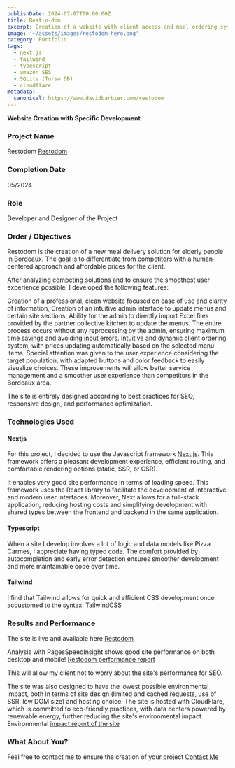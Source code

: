```yaml
---
publishDate: 2024-07-07T00:00:00Z
title: Rest-o-dom
excerpt: Creation of a website with client access and meal ordering system
image: '~/assets/images/restodom-hero.png'
category: Portfolio
tags:
  - next.js
  - tailwind
  - typescript
  - amazon SES
  - SQLite (Turso DB)
  - cloudflare
metadata:
  canonical: https://www.davidbarbier.com/restodom
---
```


**Website Creation with Specific Development**

### Project Name
Restodom [Restodom](https://restodom.fr)

### Completion Date
05/2024

### Role
Developer and Designer of the Project

### Order / Objectives
Restodom is the creation of a new meal delivery solution for elderly people in Bordeaux. The goal is to differentiate from competitors with a human-centered approach and affordable prices for the client.

After analyzing competing solutions and to ensure the smoothest user experience possible, I developed the following features:

Creation of a professional, clean website focused on ease of use and clarity of information,
Creation of an intuitive admin interface to update menus and certain site sections,
Ability for the admin to directly import Excel files provided by the partner collective kitchen to update the menus.
The entire process occurs without any reprocessing by the admin, ensuring maximum time savings and avoiding input errors.
Intuitive and dynamic client ordering system, with prices updating automatically based on the selected menu items. Special attention was given to the user experience considering the target population, with adapted buttons and color feedback to easily visualize choices.
These improvements will allow better service management and a smoother user experience than competitors in the Bordeaux area.

The site is entirely designed according to best practices for SEO, responsive design, and performance optimization.

### Technologies Used
#### Nextjs
For this project, I decided to use the Javascript framework [Next.js](https://nextjs.org/). This framework offers a pleasant development experience, efficient routing, and comfortable rendering options (static, SSR, or CSR).

It enables very good site performance in terms of loading speed.
This framework uses the React library to facilitate the development of interactive and modern user interfaces.
Moreover, Next allows for a full-stack application, reducing hosting costs and simplifying development with shared types between the frontend and backend in the same application.

#### Typescript
When a site I develop involves a lot of logic and data models like Pizza Carmes, I appreciate having typed code. The comfort provided by autocompletion and early error detection ensures smoother development and more maintainable code over time.

#### Tailwind
I find that Tailwind allows for quick and efficient CSS development once accustomed to the syntax. TailwindCSS

### Results and Performance
The site is live and available here [Restodom](https://restodom.fr)

Analysis with PagesSpeedInsight shows good site performance on both desktop and mobile! [Restodom performance report](~/assets/images/restodom-perf.png)

This will allow my client not to worry about the site's performance for SEO.

The site was also designed to have the lowest possible environmental impact, both in terms of site design (limited and cached requests, use of SSR, low DOM size) and hosting choice. The site is hosted with CloudFlare, which is committed to eco-friendly practices, with data centers powered by renewable energy, further reducing the site's environmental impact. Environmental [impact report of the site](https://www.websitecarbon.com/website/restodom-fr/)

### What About You?
Feel free to contact me to ensure the creation of your project
[Contact Me](https://www.davidbarbier.com/contact)